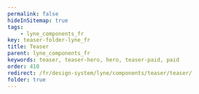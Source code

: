 ```yaml
---
permalink: false
hideInSitemap: true
tags: 
    - lyne_components_fr
key: teaser-folder-lyne_fr
title: Teaser
parent: lyne_components_fr
keywords: teaser, teaser-hero, hero, teaser-paid, paid
order: 410
redirect: /fr/design-system/lyne/components/teaser/teaser/
folder: true
---
```

